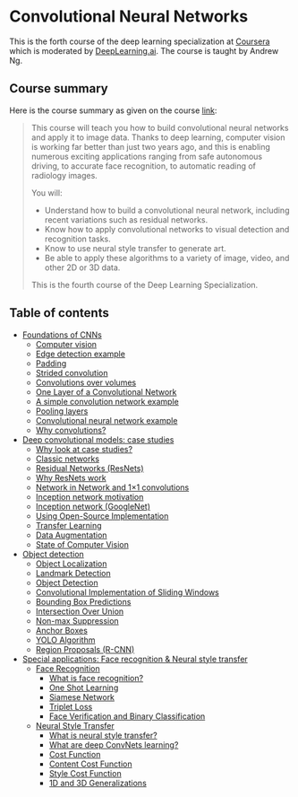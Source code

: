 # Convolutional Neural Networks

This is the forth course of the deep learning specialization at [Coursera](https://www.coursera.org/specializations/deep-learning) which is moderated by [DeepLearning.ai](http://deeplearning.ai/). The course is taught by Andrew Ng.

## Course summary

Here is the course summary as given on the course [link](https://www.coursera.org/learn/convolutional-neural-networks):

> This course will teach you how to build convolutional neural networks and apply it to image data. Thanks to deep learning, computer vision is working far better than just two years ago, and this is enabling numerous exciting applications ranging from safe autonomous driving, to accurate face recognition, to automatic reading of radiology images. 
>
> You will:
> - Understand how to build a convolutional neural network, including recent variations such as residual networks.
> - Know how to apply convolutional networks to visual detection and recognition tasks.
> - Know to use neural style transfer to generate art.
> - Be able to apply these algorithms to a variety of image, video, and other 2D or 3D data.
>
> This is the fourth course of the Deep Learning Specialization.

## Table of contents

* [Foundations of CNNs](#foundations-of-cnns)
   * [Computer vision](#computer-vision)
   * [Edge detection example](#edge-detection-example)
   * [Padding](#padding)
   * [Strided convolution](#strided-convolution)
   * [Convolutions over volumes](#convolutions-over-volumes)
   * [One Layer of a Convolutional Network](#one-layer-of-a-convolutional-network)
   * [A simple convolution network example](#a-simple-convolution-network-example)
   * [Pooling layers](#pooling-layers)
   * [Convolutional neural network example](#convolutional-neural-network-example)
   * [Why convolutions?](#why-convolutions)
* [Deep convolutional models: case studies](#deep-convolutional-models-case-studies)
   * [Why look at case studies?](#why-look-at-case-studies)
   * [Classic networks](#classic-networks)
   * [Residual Networks (ResNets)](#residual-networks-resnets)
   * [Why ResNets work](#why-resnets-work)
   * [Network in Network and 1×1 convolutions](#network-in-network-and-1-X-1-convolutions)
   * [Inception network motivation](#inception-network-motivation)
   * [Inception network (GoogleNet)](#inception-network-googlenet)
   * [Using Open-Source Implementation](#using-open-source-implementation)
   * [Transfer Learning](#transfer-learning)
   * [Data Augmentation](#data-augmentation)
   * [State of Computer Vision](#state-of-computer-vision)
* [Object detection](#object-detection)
   * [Object Localization](#object-localization)
   * [Landmark Detection](#landmark-detection)
   * [Object Detection](#object-detection-1)
   * [Convolutional Implementation of Sliding Windows](#convolutional-implementation-of-sliding-windows)
   * [Bounding Box Predictions](#bounding-box-predictions)
   * [Intersection Over Union](#intersection-over-union)
   * [Non-max Suppression](#non-max-suppression)
   * [Anchor Boxes](#anchor-boxes)
   * [YOLO Algorithm](#yolo-algorithm)
   * [Region Proposals (R-CNN)](#region-proposals-r-cnn)
* [Special applications: Face recognition &amp; Neural style transfer](#special-applications-face-recognition--neural-style-transfer)
   * [Face Recognition](#face-recognition)
      * [What is face recognition?](#what-is-face-recognition)
      * [One Shot Learning](#one-shot-learning)
      * [Siamese Network](#siamese-network)
      * [Triplet Loss](#triplet-loss)
      * [Face Verification and Binary Classification](#face-verification-and-binary-classification)
   * [Neural Style Transfer](#neural-style-transfer)
      * [What is neural style transfer?](#what-is-neural-style-transfer)
      * [What are deep ConvNets learning?](#what-are-deep-convnets-learning)
      * [Cost Function](#cost-function)
      * [Content Cost Function](#content-cost-function)
      * [Style Cost Function](#style-cost-function)
      * [1D and 3D Generalizations](#1d-and-3d-generalizations)


